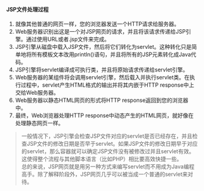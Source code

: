 #### JSP文件处理过程
1. 就像其他普通的网页一样，您的浏览器发送一个HTTP请求给服务器。
2. Web服务器识别出这是一个对JSP网页的请求，并且将该请求传递给JSP引擎。通过使用URL或者.jsp文件来完成。
3. JSP引擎从磁盘中载入JSP文件，然后将它们转化为servlet。这种转化只是简单地将所有模板文本改用println()语句，并且将所有的JSP元素转化成Java代码。
4. JSP引擎将servlet编译成可执行类，并且将原始请求传递给servlet引擎。
5. Web服务器的某组件将会调用servlet引擎，然后载入并执行servlet类。在执行过程中，servlet产生HTML格式的输出并将其内嵌于HTTP response中上交给Web服务器。
6. Web服务器以静态HTML网页的形式将HTTP response返回到您的浏览器中。
7. 最终，Web浏览器处理HTTP response中动态产生的HTML网页，就好像在处理静态网页一样。
>一般情况下，JSP引擎会检查JSP文件对应的servlet是否已经存在，并且检查JSP文件的修改日期是否早于servlet。如果JSP文件的修改日期早于对应的servlet，那么容器就可以确定JSP文件没有被修改过并且servlet有效。这使得整个流程与其他脚本语言（比如PHP）相比要高效快捷一些。  
总的来说，JSP网页就是用另一种方式来编写servlet而不用成为Java编程高手。除了解释阶段外，JSP网页几乎可以被当成一个普通的servlet来对待。
